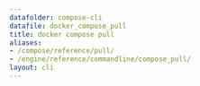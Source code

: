 ```yaml
---
datafolder: compose-cli
datafile: docker_compose_pull
title: docker compose pull
aliases:
- /compose/reference/pull/
- /engine/reference/commandline/compose_pull/
layout: cli
---
```


<!--
抱歉，此页面的内容是根据 Docker 源代码自动生成的。如果您想建议更改此处显示的文本，您需要通过搜索此仓库来找到该字符串：
https://github.com/docker/compose
-->
